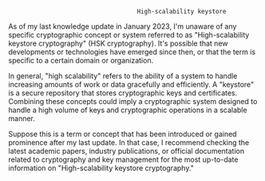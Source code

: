                                         High-scalability keystore
                                                                        

As of my last knowledge update in January 2023, I'm unaware of any specific cryptographic concept or system referred to as "High-scalability keystore cryptography" (HSK cryptography). It's possible that new developments or technologies have emerged since then, or that the term is specific to a certain domain or organization.

In general, "high scalability" refers to the ability of a system to handle increasing amounts of work or data gracefully and efficiently. A "keystore" is a secure repository that stores cryptographic keys and certificates. Combining these concepts could imply a cryptographic system designed to handle a high volume of keys and cryptographic operations in a scalable manner.

Suppose this is a term or concept that has been introduced or gained prominence after my last update. In that case, I recommend checking the latest academic papers, industry publications, or official documentation related to cryptography and key management for the most up-to-date information on "High-scalability keystore cryptography."
